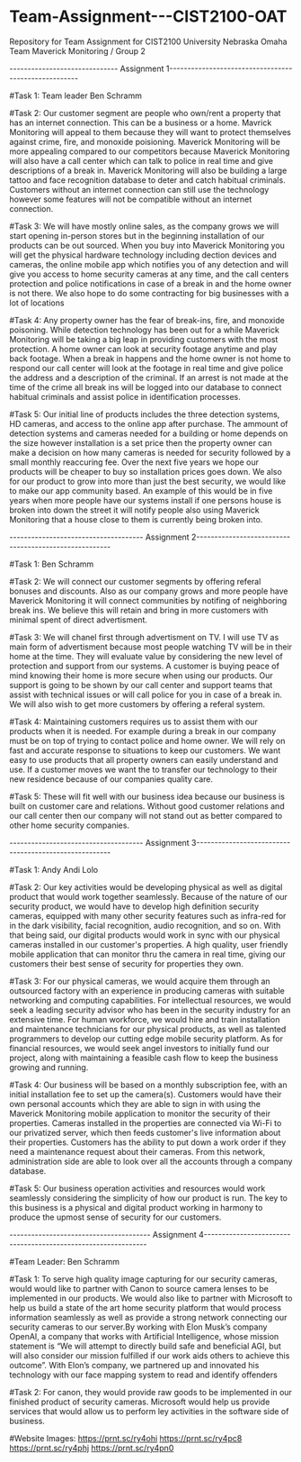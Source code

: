 # Team-Assignment---CIST2100-OAT
Repository for Team Assignment for CIST2100 University Nebraska Omaha 
 Team Maverick Monitoring / Group 2
 
 ------------------------------ Assignment 1-----------------------------------------------------

#Task 1: Team leader Ben Schramm
 
 #Task 2: Our customer segment are people who own/rent a property that has an internet connection. This can be a business or a home. Mavrick Monitoring will appeal to them because they will want to protect themselves against crime, fire, and monoxide poisioning. Maverick Monitoring will be more appealing compared to our competitors because Maverick Monitoring will also have a call center which can talk to police in real time and give descriptions of a break in. Maverick Monitoring will also be building a large tattoo and face recognition database to deter and catch habitual criminals. Customers without an internet connection can still use the technology however some features will not be compatible without an internet connection. 
 
 #Task 3: We will have mostly online sales, as the company grows we will start opening in-person stores but in the beginning installation of our products can be out sourced. When you buy into Maverick Monitoring you will get the physical hardware technology including dection devices and cameras, the online mobile app which notifies you of any detection and will give you access to home security cameras at any time, and the call centers protection and police notifications in case of a break in and the home owner is not there. We also hope to do some contracting for big businesses with a lot of locations
 
 #Task 4: Any property owner has the fear of break-ins, fire, and monoxide poisoning. While detection technology has been out for a while Maverick Monitoring will be taking a big leap in providing customers with the most protection. A home owner can look at security footage anytime and play back footage. When a break in happens and the home owner is not home to respond our call center will look at the footage in real time and give police the address and a description of the criminal. If an arrest is not made at the time of the crime all break ins will be logged into our database to connect habitual criminals and assist police in identification processes. 
 
 #Task 5: Our initial line of products includes the three detection systems, HD cameras, and access to the online app after purchase. The ammount of detection systems and cameras needed for a building or home depends on the size however installation is a set price then the property owner can make a decision on how many cameras is needed for security followed by a small monthly reaccuring fee. Over the next five years we hope our products will be cheaper to buy so installation prices goes down. We also for our product to grow into more than just the best security, we would like to make our app community based. An example of this would be in five years when more people have our systems install if one persons house is broken into down the street it will notify people also using Maverick Monitoring that a house close to them is currently being broken into. 
 
 ------------------------------------- Assignment 2------------------------------------------------------
 
 
 #Task 1: Ben Schramm
 
 #Task 2: We will connect our customer segments by offering referal bonuses and discounts. Also as our company grows and more people have Maverick Monitoring it will connect communities by notifing of neighboring break ins. We believe this will retain and bring in more customers with minimal spent of direct advertisment. 
 
 #Task 3: We will chanel first through advertisment on TV. I will use TV as main form of advertisment because most people watching TV will be in their home at the time. They will evaluate value by considering the new level of protection and support from our systems. A customer is buying peace of mind knowing their home is more secure when using our products. Our support is going to be shown by our call center and support teams that assist with technical issues or will call police for you in case of a break in. We will also wish to get more customers by offering a referal system.
 
 #Task 4: Maintaining customers requires us to assist them with our products when it is needed. For example during a break in our company must be on top of trying to contact police and home owner. We will rely on fast and accurate response to situations to keep our customers. We want easy to use products that all property owners can easily understand and use. If a customer moves we want the to transfer our technology to their new residence because of our companies quality care. 
 
 #Task 5: These will fit well with our business idea because our business is built on customer care and relations. Without good customer relations and our call center then our company will not stand out as better compared to other home security companies. 
 
------------------------------------- Assignment 3------------------------------------------------------

#Task 1: Andy Andi Lolo

#Task 2: Our key activities would be developing physical as well as digital product that would work together seamlessly. Because of the nature of our security product, we would have to develop high definition security cameras, equipped with many other security features such as infra-red for in the dark visibility, facial recognition, audio recognition, and so on. With that being said, our digital products would work in sync with our physical cameras installed in our customer's properties. A high quality, user friendly mobile application that can monitor thru the camera in real time, giving our customers their best sense of security for properties they own.

#Task 3: For our physical cameras, we would acquire them through an outsourced factory with an experience in producing cameras with suitable networking and computing capabilities. For intellectual resources, we would seek a leading security advisor who has been in the security industry for an extensive time. For human workforce, we would hire and train installation and maintenance technicians for our physical products, as well as talented programmers to develop our cutting edge mobile security platform. As for financial resources, we would seek angel investors to initially fund our project, along with maintaining a feasible cash flow to keep the business growing and running.

#Task 4: Our business will be based on a monthly subscription fee, with an initial installation fee to set up the camera(s). Customers would have their own personal accounts which they are able to sign in with using the Maverick Monitoring mobile application to monitor the security of their properties. Cameras installed in the properties are connected via Wi-Fi to our privatized server, which then feeds customer's live information about their properties. Customers has the ability to put down a work order if they need a maintenance request about their cameras. From this network, administration side are able to look over all the accounts through a company database.

#Task 5: Our business operation activities and resources would work seamlessly considering the simplicity of how our product is run. The key to this business is a physical and digital product working in harmony to produce the upmost sense of security for our customers.

--------------------------------------- Assignment 4--------------------------------------------------------------

#Team Leader: Ben Schramm

#Task 1: To serve high quality image capturing for our security cameras, would would like to partner with Canon to source camera lenses to be implemented in our products. We would also like to partner with Microsoft to help us build a state of the art home security platform that would process information seamlessly as well as provide a strong network connecting our security cameras to our server.By working with Elon Musk’s company OpenAI, a company that works with Artificial Intelligence, whose mission statement is “We will attempt to directly build safe and beneficial AGI, but will also consider our mission fulfilled if our work aids others to achieve this outcome”. With Elon’s company, we partnered up and innovated his technology with our face mapping system to read and identify offenders


#Task 2: For canon, they would provide raw goods to be implemented in our finished product of security cameras. Microsoft would help us provide services that would allow us to perform ley activities in the software side of business.

#Website Images:
https://prnt.sc/ry4ohi
https://prnt.sc/ry4pc8
https://prnt.sc/ry4phj
https://prnt.sc/ry4pn0

